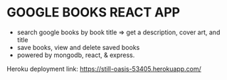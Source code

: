 # GOOGLE BOOKS REACT APP
- search google books by book title => get a description, cover art, and title
- save books, view and delete saved books
- powered by mongodb, react, & express.

Heroku deployment link:
https://still-oasis-53405.herokuapp.com/